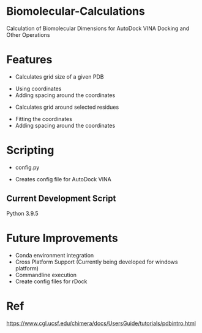 # Biomolecular-Calculations
Calculation of Biomolecular Dimensions for AutoDock VINA Docking and Other Operations


# Features

* Calculates grid size of a given PDB
- Using coordinates
- Adding spacing around the coordinates

* Calculates grid around selected residues
- Fitting the coordinates
- Adding spacing around the coordinates

# Scripting

- config.py
* Creates config file for AutoDock VINA


## Current Development Script
Python 3.9.5

# Future Improvements
* Conda environment integration
* Cross Platform Support (Currently being developed for windows platform)
* Commandline execution
* Create config files for rDock

# Ref
https://www.cgl.ucsf.edu/chimera/docs/UsersGuide/tutorials/pdbintro.html